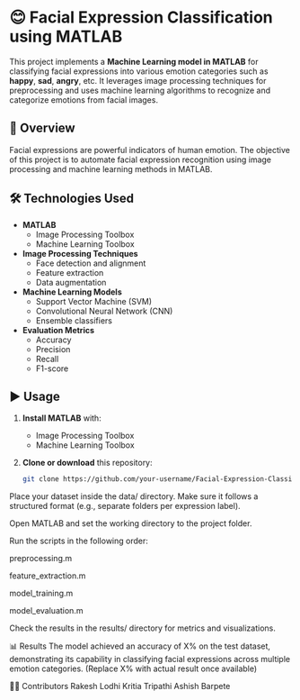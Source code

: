 # 😊 Facial Expression Classification using MATLAB

This project implements a **Machine Learning model in MATLAB** for classifying facial expressions into various emotion categories such as **happy**, **sad**, **angry**, etc. It leverages image processing techniques for preprocessing and uses machine learning algorithms to recognize and categorize emotions from facial images.

## 📌 Overview
Facial expressions are powerful indicators of human emotion. The objective of this project is to automate facial expression recognition using image processing and machine learning methods in MATLAB.

## 🛠️ Technologies Used
- **MATLAB**
  - Image Processing Toolbox
  - Machine Learning Toolbox
- **Image Processing Techniques**
  - Face detection and alignment
  - Feature extraction
  - Data augmentation
- **Machine Learning Models**
  - Support Vector Machine (SVM)
  - Convolutional Neural Network (CNN)
  - Ensemble classifiers
- **Evaluation Metrics**
  - Accuracy
  - Precision
  - Recall
  - F1-score



## ▶️ Usage

1. **Install MATLAB** with:
   - Image Processing Toolbox
   - Machine Learning Toolbox

2. **Clone or download** this repository:
   ```bash
   git clone https://github.com/your-username/Facial-Expression-Classification.git
Place your dataset inside the data/ directory. Make sure it follows a structured format (e.g., separate folders per expression label).

Open MATLAB and set the working directory to the project folder.

Run the scripts in the following order:

preprocessing.m

feature_extraction.m

model_training.m

model_evaluation.m

Check the results in the results/ directory for metrics and visualizations.

📊 Results
The model achieved an accuracy of X% on the test dataset, demonstrating its capability in classifying facial expressions across multiple emotion categories. (Replace X% with actual result once available)

👨‍💻 Contributors
Rakesh Lodhi
Kritia Tripathi
Ashish Barpete

